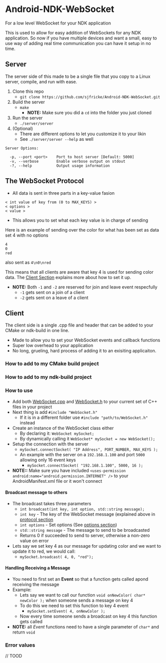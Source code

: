 # Android-NDK-WebSocket
For a low level WebSocket for your NDK application

This is used to allow for easy addition of WebSockets for any NDK application. So now if you have multiple devices and want a small, easy to use way of adding real time communication you can have it setup in no time.

## Server

The server side of this made to be a single file that you copy to a Linux server, compile, and run with ease.

1. Clone this repo
   * `git clone https://github.com/sjfricke/Android-NDK-WebSocket.git`
2. Build the server
   * `make`
	 * **NOTE:** Make sure you did a `cd` into the folder you just cloned
3. Run the server
   * `./server/server`
4. (Optional)
   * There are different options to let you customize it to your likin
   * See `./server/server --help` as well
	
  ```
  Server Options:

	-p, --port <port>    Port to host server [Default: 5000]
	-v, --verbose        Enable verbose output on stdout
	-?, --help           Output usage information
  ```

## The WebSocket Protocol
* All data is sent in three parts in a key-value fasion
```
< int value of key from (0 to MAX_KEYS) >
< options >
< value >
```
* This allows you to set what each key value is in charge of sending

Here is an example of sending over the color for what has been set as data set 4 with no options
```
4
0
red
```
also sent as `4\n0\nred`

This means that all clients are aware that key 4 is used for sending color data. The [Client Section](#client) explains more about how to set it up.

* **NOTE:** Both `-1` and `-2` are reserved for join and leave event respecfully
  * `-1` gets sent on a join of a client
  * `-2` gets sent on a leave of a client

## Client

The client side is a single .cpp file and header that can be added to your CMake or ndk-build in one line.

* Made to allow you to set your WebSocket events and callback functions
* Super low overhead to your application
* No long, grueling, hard process of adding it to an exisiting applicaiton.

### How to add to my CMake build project

### How to add to my ndk-build project

### How to use
* Add both [WebSocket.cpp](./client/WebSocket.cpp) and [WebSocket.h](./client/WebSocket.h) to your current set of C++ files in your project
* Next thing is add `#include "WebSocket.h"`
  * If it is in a different folder use `#include "path/to/WebSocket.h"` instead
* Create an instance of the WebSocket class either
  * By declaring it: `WebSocket mySocket;`
  * By dynamically calling it `WebSocket* mySocket = new WebSocket();`
* Setup the connection with the server
  * `mySocket.connectSocket( "IP Address", PORT_NUMBER, MAX_KEYS );`
  * An example with the server on a `192.168.1.100` and port `5000` allowing only 16 event keys
	* `mySocket.connectSocket( "192.168.1.100", 5000, 16 );`
* **NOTE::** Make sure you have included `<uses-permission android:name="android.permission.INTERNET" />` to your AndroidManifest.xml file or it won't connect

#### Broadcast message to others
* The broadcast takes three parameters
  * `int broadcast(int key, int option, std::string message);`
  * `int key` - The key of the WebSocket message (explained above in [protocol section](#the-websocket-protocol)
  * `int options` - Set options (See [options section](#options))
  * `std::string message` - The message to send to be broadcasted
  * Returns 0 if succeeded to send to server, otherwise a non-zero value on error
* Lets say we set key 4 as our message for updating color and we want to update it to red, we would call:
  * `mySocket.broadcast( 4, 0, "red");`
  
#### Handling Receiving a Message
* You need to first set an **Event** so that a function gets called apond receiving the message
* Example:
  * Lets say we want to call our function `void onNewColor( char* newColor );` when someone sends a message on key 4
  * To do this we need to set this function to key 4 event
	* `mySocket.setEvent( 4, onNewColor );`
  * Now every time someone sends a broadcast on key 4 this function gets called
* **NOTE:** all *Event* functions need to have a single parameter of `char*` and return `void`
  
### Error values
// TOOD
